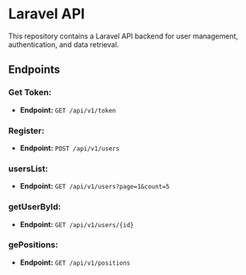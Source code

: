 # Laravel API

This repository contains a Laravel API backend for user management, authentication, and data retrieval.

## Endpoints

### Get Token:

- **Endpoint:** `GET /api/v1/token`

### Register:

- **Endpoint:** `POST /api/v1/users`

### usersList:

- **Endpoint:** `GET /api/v1/users?page=1&count=5`

### getUserById:

- **Endpoint:** `GET /api/v1/users/{id}`

### gePositions:

- **Endpoint:** `GET /api/v1/positions`
